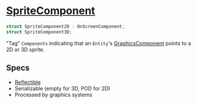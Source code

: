 # [SpriteComponent](SpriteComponent.hpp)

```cpp
struct SpriteComponent2D : OnScreenComponent;
struct SpriteComponent3D;
```

"Tag" `Components` indicating that an `Entity`'s [GraphicsComponent](GraphicsComponent.md) points to a 2D or 3D sprite.

## Specs

* [Reflectible](https://github.com/phisko/putils/blob/master/reflection.md)
* Serializable (empty for 3D, POD for 2D)
* Processed by graphics systems